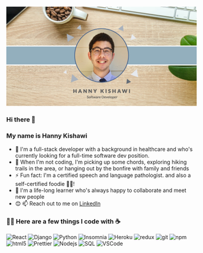![banner](Hanny_Kishawi_Banner.jpg)

### Hi there 👋

### My name is Hanny Kishawi <br>
* 🔭  I'm a full-stack developer with a background in healthcare and who's currently looking for a full-time software dev position. 
* 🎸  When I'm not coding, I'm picking up some chords, exploring hiking trails in the area, or hanging out by the bonfire with family and friends
* ⚡  Fun fact: I'm a certified speech and language pathologist. and also a self-certified foodie 🌮🍹! 
* 🌱  I'm a life-long learner who's always happy to collaborate and meet new people 
* 😊 📫  Reach out to me on 
[LinkedIn](https://www.linkedin.com/in/hkishawi "Hanny's LinkedIn Profile") 

<h3>👨‍💻 Here are a few things I code with ☕</h3>
<p>
  <img alt="React" src="https://img.shields.io/badge/-React-45b8d8?style=flat-square&logo=react&logoColor=white" />
  <img alt="Django" src="https://img.shields.io/badge/-MongoDB-13aa52?style=flat-square&logo=mongodb&logoColor=white" />
  <img alt="Python" src="https://img.shields.io/badge/-Python-3776AB?style=flat-square&logo=python&logoColor=white" />
  <img alt="Insomnia" src="https://img.shields.io/badge/-Insomnia-5849BE?style=flat-square&logo=insomnia&logoColor=white" />
  <img alt="Heroku" src="https://img.shields.io/badge/-Heroku-430098?style=flat-square&logo=heroku&logoColor=white" />
  <img alt="redux" src="https://img.shields.io/badge/-Redux-764ABC?style=flat-square&logo=redux&logoColor=white" />
  <img alt="git" src="https://img.shields.io/badge/-Git-F05032?style=flat-square&logo=git&logoColor=white" />
  <img alt="npm" src="https://img.shields.io/badge/-NPM-CB3837?style=flat-square&logo=npm&logoColor=white" />
  <img alt="html5" src="https://img.shields.io/badge/-HTML5-E34F26?style=flat-square&logo=html5&logoColor=white" />
  <img alt="Prettier" src="https://img.shields.io/badge/-Prettier-F7B93E?style=flat-square&logo=prettier&logoColor=white" />
  <img alt="Nodejs" src="https://img.shields.io/badge/-Nodejs-43853d?style=flat-square&logo=Node.js&logoColor=white" />
  <img alt="SQL" src="https://img.shields.io/badge/-SQL-4479A1?style=flat-square&logo=mysql&logoColor=black&textColor=black" />
  <img alt="VSCode" src="https://img.shields.io/badge/-VS%20Code-007ACC?style=flat-square&logo=visual-studio-code&logoColor=white" />
<!--
**hkishawi/hkishawi** is a ✨ _special_ ✨ repository because its `README.md` (this file) appears on your GitHub profile.

Here are some ideas to get you started:

 ...
 My dream occupation as a kid was to be wolverine, but now I'm a software engineer haha. ha. 
- 🌱 I’m currently learning ...
- 👯 I’m looking to collaborate on ...
- 🤔 I’m looking for help with ...
- 💬 Ask me about ...
- 📫 How to reach me: ...
- 😄 Pronouns: ...
- ⚡ Fun fact: ...
-->
